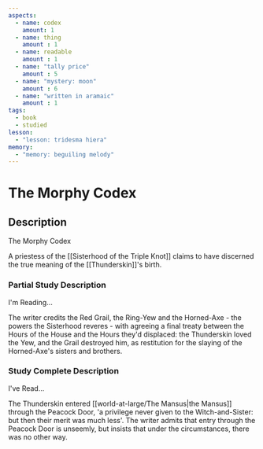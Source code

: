 ```yaml
---
aspects: 
  - name: codex
    amount: 1
  - name: thing
    amount : 1
  - name: readable
    amount : 1
  - name: "tally price"
    amount : 5
  - name: "mystery: moon"
    amount : 6
  - name: "written in aramaic"
    amount : 1
tags:
  - book
  - studied
lesson:
  - "lesson: tridesma hiera"
memory:
  - "memory: beguiling melody"
---
```


# The Morphy Codex

## Description
The Morphy Codex

A priestess of the [[Sisterhood of the Triple Knot]] claims to have discerned the true meaning of the [[Thunderskin]]'s birth.
### Partial Study Description
I'm Reading...

The writer credits the Red Grail, the Ring-Yew and the Horned-Axe - the powers the Sisterhood reveres - with agreeing a final treaty between the Hours of the House and the Hours they'd displaced: the Thunderskin loved the Yew, and the Grail destroyed him, as restitution for the slaying of the Horned-Axe's sisters and brothers.
### Study Complete Description
I've Read...

The Thunderskin entered [[world-at-large/The Mansus|the Mansus]] through the Peacock Door, 'a privilege never given to the Witch-and-Sister: but then their merit was much less'. The writer admits that entry through the Peacock Door is unseemly, but insists that under the circumstances, there was no other way.